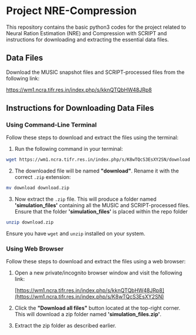 # Project NRE-Compression

This repository contains the basic python3 codes for the project related to Neural Ration Estimation (NRE) and Compression with SCRIPT and instructions for downloading and extracting the essential data files.

## Data Files

Download the MUSIC snapshot files and SCRIPT-processed files from the following link:  

https://wm1.ncra.tifr.res.in/index.php/s/kknQTQbHW48JRp8

## Instructions for Downloading Data Files

### Using Command-Line Terminal

Follow these steps to download and extract the files using the terminal:

1. Run the following command in your terminal:

  ~~~Bash
  wget https://wm1.ncra.tifr.res.in/index.php/s/K8wTQcS3EsXY2SN/download
  ~~~

2. The downloaded file will be named **"download"**. Rename it with the correct `.zip` extension:

  ~~~Bash
  mv download download.zip
  ~~~

3. Now extract the `.zip` file. This will produce a folder named **'simulation_files'** containing all the MUSIC and SCRIPT-processed files. Ensure that the folder **'simulation_files'**  is placed within the repo folder 
   
  ~~~Bash
  unzip download.zip
  ~~~

Ensure you have `wget` and `unzip` installed on your system.


### Using Web Browser

Follow these steps to download and extract the files using a web browser:

1. Open a new private/incognito browser window and visit the following link:  

   [https://wm1.ncra.tifr.res.in/index.php/s/kknQTQbHW48JRp8](https://wm1.ncra.tifr.res.in/index.php/s/K8wTQcS3EsXY2SN)

2. Click the **"Download all files"** button located at the top-right corner. This will download a zip folder named **'simulation_files.zip'**.

3. Extract the zip folder as described earlier.

